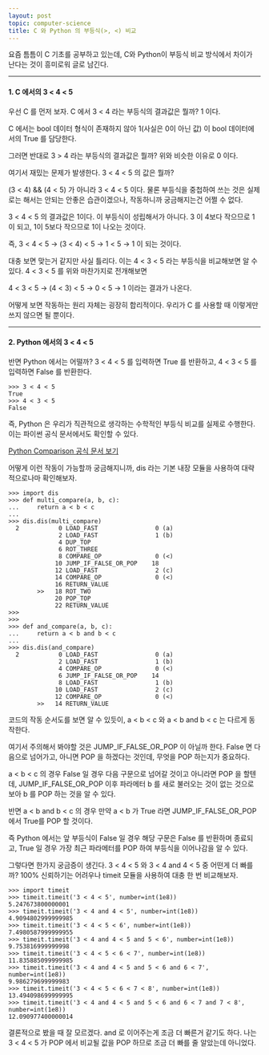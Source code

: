```yaml
---
layout: post
topic: computer-science
title: C 와 Python 의 부등식(>, <) 비교
---
```


요즘 틈틈이 C 기초를 공부하고 있는데, C와 Python이 부등식 비교 방식에서 차이가
난다는 것이 흥미로워 글로 남긴다.

---

#### 1. C 에서의 3 < 4 < 5


우선 C 를 먼저 보자. C 에서 3 < 4 라는 부등식의 결과값은 뭘까? 1 이다.

C 에서는 bool 데이터 형식이 존재하지 않아 1(사실은 0이 아닌 값) 이
bool 데이터에서의 True 를 담당한다.

그러면 반대로 3 > 4 라는 부등식의 결과값은 뭘까? 위와 비슷한 이유로 0 이다.

여기서 재밌는 문제가 발생한다. 3 < 4 < 5 의 값은 뭘까?

(3 < 4) && (4 < 5) 가 아니라 3 < 4 < 5 이다. 물론 부등식을 중첩하여 쓰는 것은
실제로는 해서는 안되는 안좋은 습관이겠으나, 작동하니까 궁금해지는건 어쩔 수 없다.

3 < 4 < 5 의 결과값은 1이다. 이 부등식이 성립해서가 아니다. 3 이 4보다 작으므로
1이 되고, 1이 5보다 작으므로 1이 나오는 것이다.

즉, 3 < 4 < 5 &rarr; (3 < 4) < 5 &rarr; 1 < 5 &rarr; 1 이
되는 것이다.

대충 보면 맞는거 같지만 사실 틀리다. 이는 4 < 3 < 5 라는 부등식을 비교해보면 알 수 있다.
4 < 3 < 5 를 위와 마찬가지로 전개해보면

4 < 3 < 5 &rarr; (4 < 3) < 5 &rarr; 0 < 5 &rarr; 1 이라는
결과가 나온다.

어떻게 보면 작동하는 원리 자체는 굉장히 합리적이다. 우리가 C 를 사용할 때 이렇게만
쓰지 않으면 될 뿐이다.

---

#### 2. Python 에서의 3 < 4 < 5


반면 Python 에서는 어떨까? 3 < 4 < 5 를 입력하면 True 를 반환하고, 4 < 3 < 5 를
입력하면 False 를 반환한다.

```
>>> 3 < 4 < 5
True
>>> 4 < 3 < 5
False
```

즉, Python 은 우리가 직관적으로 생각하는 수학적인 부등식 비교를 실제로 수행한다.
이는 파이썬 공식 문서에서도 확인할 수 있다.

[Python Comparison 공식 문서 보기](https://docs.python.org/3/reference/expressions.html#comparisons)

어떻게 이런 작동이 가능할까 궁금해지니까,
dis 라는 기본 내장 모듈을 사용하여 대략적으로나마 확인해보자.

```
>>> import dis
>>> def multi_compare(a, b, c):
...     return a < b < c
...
>>> dis.dis(multi_compare)
  2           0 LOAD_FAST                0 (a)
              2 LOAD_FAST                1 (b)
              4 DUP_TOP
              6 ROT_THREE
              8 COMPARE_OP               0 (<)
             10 JUMP_IF_FALSE_OR_POP    18
             12 LOAD_FAST                2 (c)
             14 COMPARE_OP               0 (<)
             16 RETURN_VALUE
        >>   18 ROT_TWO
             20 POP_TOP
             22 RETURN_VALUE
>>>
>>>
>>> def and_compare(a, b, c):
...     return a < b and b < c
...
>>> dis.dis(and_compare)
  2           0 LOAD_FAST                0 (a)
              2 LOAD_FAST                1 (b)
              4 COMPARE_OP               0 (<)
              6 JUMP_IF_FALSE_OR_POP    14
              8 LOAD_FAST                1 (b)
             10 LOAD_FAST                2 (c)
             12 COMPARE_OP               0 (<)
        >>   14 RETURN_VALUE
```

코드의 작동 순서도를 보면 알 수 있듯이,
a < b < c 와 a < b and b < c 는 다르게 동작한다.

여기서 주의해서 봐야할 것은 JUMP_IF_FALSE_OR_POP 이 아닐까 한다.
False 면 다음으로 넘어가고, 아니면 POP 을 하겠다는 것인데, 무엇을 POP 하는지가 중요하다.

a < b < c 의 경우 False 일 경우 다음 구문으로 넘어갈 것이고 아니라면 POP 을 할텐데,
JUMP_IF_FALSE_OR_POP 이후 파라메터 b 를 새로 불러오는 것이 없는 것으로 보아 b 를 POP 하는 것을 알 수 있다.

반면 a < b and b < c 의 경우 만약 a < b 가 True 라면 JUMP_IF_FALSE_OR_POP 에서 True를 POP 할 것이다.

즉 Python 에서는 앞 부등식이 False 일 경우 해당 구문은 False 를 반환하며 종료되고, True 일 경우 가장 최근 파라메터를 POP 하여 부등식을 이어나감을 알 수 있다.

그렇다면 한가지 궁금증이 생긴다. 3 < 4 < 5 와 3 < 4 and 4 < 5 중 어떤게 더 빠를까?  100% 신뢰하기는 어려우나 timeit 모듈을 사용하여 대충 한 번 비교해보자.

```
>>> import timeit
>>> timeit.timeit('3 < 4 < 5', number=int(1e8))
5.247673800000001
>>> timeit.timeit('3 < 4 and 4 < 5', number=int(1e8))
4.9094802999999985
>>> timeit.timeit('3 < 4 < 5 < 6', number=int(1e8))
7.4980587999999955
>>> timeit.timeit('3 < 4 and 4 < 5 and 5 < 6', number=int(1e8))
9.753816999999998
>>> timeit.timeit('3 < 4 < 5 < 6 < 7', number=int(1e8))
11.835885099999985
>>> timeit.timeit('3 < 4 and 4 < 5 and 5 < 6 and 6 < 7', number=int(1e8))
9.986279699999983
>>> timeit.timeit('3 < 4 < 5 < 6 < 7 < 8', number=int(1e8))
13.494098699999995
>>> timeit.timeit('3 < 4 and 4 < 5 and 5 < 6 and 6 < 7 and 7 < 8', number=int(1e8))
12.090977400000014
```

결론적으로 봤을 때 잘 모르겠다. and 로 이어주는게 조금 더 빠른거 같기도 하다.
나는 3 < 4 < 5 가 POP 에서 비교될 값을 POP 하므로 조금 더 빠를 줄 알았는데 아니었다.
